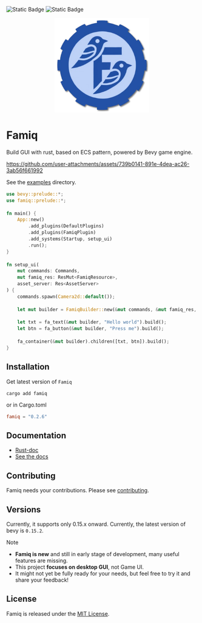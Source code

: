 ![Static Badge](https://img.shields.io/badge/Version-0.2.6-blue)
![Static Badge](https://img.shields.io/badge/OS-Mac%20Linux%20Window-orange)

<p align="center">
  <img width="250" src="logo.png">
</p>

# Famiq
Build GUI with rust, based on ECS pattern, powered by Bevy game engine.

https://github.com/user-attachments/assets/739b0141-891e-4dea-ac26-3ab56f661992

See the [examples](https://github.com/MuongKimhong/famiq/tree/master/examples) directory.

```rust
use bevy::prelude::*;
use famiq::prelude::*;

fn main() {
    App::new()
        .add_plugins(DefaultPlugins)
        .add_plugins(FamiqPlugin)
        .add_systems(Startup, setup_ui)
        .run();
}

fn setup_ui(
    mut commands: Commands,
    mut famiq_res: ResMut<FamiqResource>,
    asset_server: Res<AssetServer>
) {
    commands.spawn(Camera2d::default());

    let mut builder = FamiqBuilder::new(&mut commands, &mut famiq_res, &asset_server);

    let txt = fa_text(&mut builder, "Hello world").build();
    let btn = fa_button(&mut builder, "Press me").build();

    fa_container(&mut builder).children([txt, btn]).build();
}
```

## Installation
Get latest version of `Famiq`
```
cargo add famiq
```
or in Cargo.toml
```toml
famiq = "0.2.6"
```

## Documentation
- [Rust-doc](https://docs.rs/crate/famiq/latest)
- [See the docs](https://muongkimhong.github.io/famiq/)

## Contributing
Famiq needs your contributions. Please see [contributing](https://github.com/MuongKimhong/famiq/blob/master/CONTRIBUTING.md).

## Versions
Currently, it supports only 0.15.x onward. Currently, the latest version of bevy is `0.15.2`.

> [!NOTE]
> - **Famiq is new** and still in early stage of development, many useful features are missing.
> - This project **focuses on desktop GUI**, not Game UI.
> - It might not yet be fully ready for your needs, but feel free to try it and share your feedback!


## License
Famiq is released under the [MIT License](https://opensource.org/licenses/MIT).
